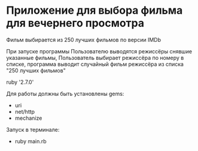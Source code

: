 # Приложение для выбора фильма для вечернего просмотра
Фильм выбирается из 250 лучших фильмов по версии IMDb

При запуске программы Пользователю выводятся режиссёры снявшие указанные фильмы,
  Пользователь выбирает режиссёра по номеру в списке, 
    программа выводит случайный фильм режиссёра из списка "250 лучших фильмов"

ruby '2.7.0'

Для работы должны быть установлены gems: 
 - uri
 - net/http
 - mechanize
  
Запуск в терминале:
  * ruby main.rb  
